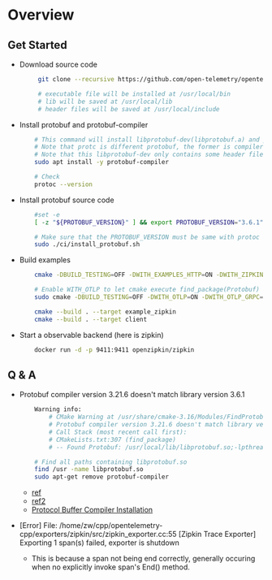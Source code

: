 # Overview

## Get Started

* Download source code
    ```bash
         git clone --recursive https://github.com/open-telemetry/opentelemetry-cpp

         # executable file will be installed at /usr/local/bin
         # lib will be saved at /usr/local/lib
         # header files will be saved at /usr/local/include
    ```

* Install protobuf and protobuf-compiler
    ```bash
        # This command will install libprotobuf-dev(libprotobuf.a) and protobuf-compiler(protoc)
        # Note that protc is different protobuf, the former is compiler, the later is lib
        # Note that this libprotobuf-dev only contains some header files, link needs source file (implementation)
        sudo apt install -y protobuf-compiler

        # Check
        protoc --version
    ```
* Install protobuf source code
    ```bash
        #set -e
        [ -z "${PROTOBUF_VERSION}" ] && export PROTOBUF_VERSION="3.6.1"

        # Make sure that the PROTOBUF_VERSION must be same with protoc and libprotcbuf.a
        sudo ./ci/install_protobuf.sh
    ```

* Build examples
    ```bash
        cmake -DBUILD_TESTING=OFF -DWITH_EXAMPLES_HTTP=ON -DWITH_ZIPKIN=ON ..

        # Enable WITH_OTLP to let cmake execute find_package(Protobuf)
        sudo cmake -DBUILD_TESTING=OFF -DWITH_OTLP=ON -DWITH_OTLP_GRPC=ON ..

        cmake --build . --target example_zipkin 
        cmake --build . --target client
    ```

* Start a observable backend (here is zipkin)
    ```bash
        docker run -d -p 9411:9411 openzipkin/zipkin
    ```

## Q & A
* Protobuf compiler version 3.21.6 doesn't match library version 3.6.1
    ```bash
        Warning info:
            # CMake Warning at /usr/share/cmake-3.16/Modules/FindProtobuf.cmake:499 (message):
            # Protobuf compiler version 3.21.6 doesn't match library version 3.6.1
            # Call Stack (most recent call first):
            # CMakeLists.txt:307 (find_package)
            # -- Found Protobuf: /usr/local/lib/libprotobuf.so;-lpthread (found version "3.6.1") 

        # Find all paths containing libprotobuf.so
        find /usr -name libprotobuf.so 
        sudo apt-get remove protobuf-compiler
    ```
    * [ref](https://stackoverflow.com/questions/56704546/protobuf-compiler-version-doesnt-match-library-version-3-6-1-when-not-using-s)
    * [ref2](https://www.linuxquestions.org/questions/linux-newbie-8/protobuf-compiler-version-3-0-0-doesn%27t-match-library-version-2-6-1-aspera-transfer-sdk-4175684062/)
    * [Protocol Buffer Compiler Installation](https://grpc.io/docs/protoc-installation/)

* [Error] File: /home/zw/cpp/opentelemetry-cpp/exporters/zipkin/src/zipkin_exporter.cc:55 [Zipkin Trace Exporter] Exporting 1 span(s) failed, exporter is shutdown
    * This is because a span not being end correctly, generally occuring when no explicitly invoke span's End() method. 